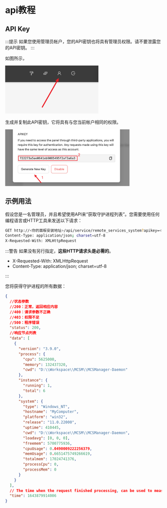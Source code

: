 # api教程
## API Key

:::提示
如果您使用管理员帐户，您的API密钥也将具有管理员权限。请不要泄露您的API密钥。
:::

如图所示，

<img src="../../images/zh_cn/to_user_info.png" style="width:300px" />

生成并复制此API密钥，它将具有与您当前帐户相同的权限。

<img src="../../images/zh_cn/getkey.png" style="width:400px" />

## 示例用法

假设您是一名管理员，并且希望使用API来“获取守护进程列表”。您需要使用任何编程语言或HTTP工具来发送以下请求：

```bash
GET http://<你的面板安装地址>/api/service/remote_services_system?apikey=<你的 Api Key>
Content-Type: application/json; charset=utf-8
X-Requested-With: XMLHttpRequest
```

:::警告
如果没有另行指定，**这些HTTP请求头是必需的**。

- X-Requested-With: XMLHttpRequest
- Content-Type: application/json; charset=utf-8

:::

您将获得守护进程的所有数据：

```json
{
  //状态参数
  //200：正常，返回相应内容
  //400：请求参数不正确
  //403：权限不足
  //500：程序错误
  "status": 200,
  //响应节点列表
  "data": [
    {
      "version": "3.9.0",
      "process": {
        "cpu": 5625000,
        "memory": 132437320,
        "cwd": "D:\\Workspace\\MCSM\\MCSManager-Daemon"
      },
      "instance": {
        "running": 1,
        "total": 6
      },
      "system": {
        "type": "Windows_NT",
        "hostname": "MyComputer",
        "platform": "win32",
        "release": "11.0.22000",
        "uptime": 410445,
        "cwd": "D:\\Workspace\\MCSM\\MCSManager-Daemon",
        "loadavg": [0, 0, 0],
        "freemem": 5700775936,
        "cpuUsage": 0.0490009222256379,
        "memUsage": 0.6651475749266619,
        "totalmem": 17024741376,
        "processCpu": 0,
        "processMem": 0
      }
    }
  ],
  // The time when the request finished processing, can be used to measure latency.
  "time": 1643879914006
}
```
